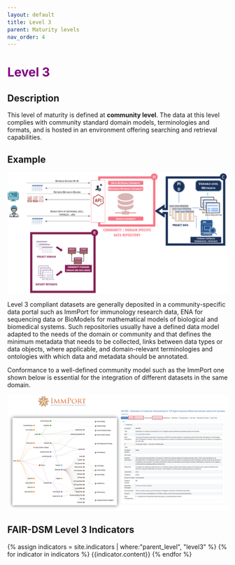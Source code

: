 ```yaml
---
layout: default
title: Level 3
parent: Maturity levels
nav_order: 4
---
```


# <span style="color:purple;font-weight:bold">Level 3</span>

## Description

This level of maturity is defined at **community level**. The data at this level complies with community standard domain models, terminologies and formats, and is hosted in an environment offering searching and retrieval capabilities.

## Example

![Level3-Overview](../../assets/images/examples/level3_overview.png)

Level 3 compliant datasets are generally deposited in a community-specific data portal such as ImmPort for immunology research data, ENA for sequencing data or BioModels for mathematical models of biological and biomedical systems. Such repositories usually have a defined data model adapted to the needs of the domain or community and that defines the minimum metadata that needs to be collected, links between data types or data objects, where applicable, and domain-relevant terminologies and ontologies with which data and metadata should be annotated.

Conformance to a well-defined community model such as the ImmPort one shown below is essential for the integration of different datasets in the same domain.


![Level3-Model](../../assets/images/examples/level3_model.png)

## FAIR-DSM Level 3 Indicators

{% assign indicators = site.indicators | where:"parent_level", "level3" %}
{% for indicator in indicators %}
{{indicator.content}}
{% endfor %}


